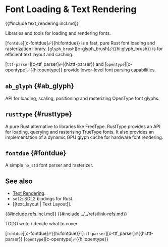 # Font Loading & Text Rendering

{{#include text_rendering.incl.md}}

Libraries and tools for loading and rendering fonts.

[`fontdue`][c-fontdue]⮳{{hi:fontdue}} is a fast, pure Rust font loading and rasterization library. [`glyph_brush`][c-glyph_brush]⮳{{hi:glyph_brush}} is for efficient text layout and caching.

[`ttf-parser`][c-ttf_parser]⮳{{hi:ttf-parser}} and [`opentype`][c-opentype]⮳{{hi:opentype}} provide lower-level font parsing capabilities.

## `ab_glyph` {#ab_glyph}

API for loading, scaling, positioning and rasterizing OpenType font glyphs.

## `rusttype` {#rusttype}

A pure Rust alternative to libraries like FreeType. RustType provides an API for loading, querying and rasterising TrueType fonts. It also provides an implementation of a dynamic GPU glyph cache for hardware font rendering.

## `fontdue` {#fontdue}

A simple `no_std` font parser and rasterizer.

## See also

- [Text Rendering](https://arewegameyet.rs/ecosystem/textrendering/).
- `sdl2`: SDL2 bindings for Rust.
- [[text_layout | Text Layout]].

{{#include refs.incl.md}}
{{#include ../../refs/link-refs.md}}

<div class="hidden">
TODO write / decide what to cover

[`fontdue`][c-fontdue]⮳{{hi:fontdue}}
[`ttf-parser`][c-ttf_parser]⮳{{hi:ttf-parser}}
[`opentype`][c-opentype]⮳{{hi:opentype}}
</div>
